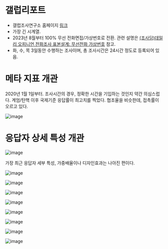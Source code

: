 # 갤럽리포트

* 갤럽조사연구소 홈페이지 [링크](https://www.gallup.co.kr/)
* 가장 긴 시계열.
* 2023년 8월부터 100% 무선 전화면접/가상번호로 전환. 관련 설명은 [(조사담)데일리 오피니언 전화조사 표본설계: 무선전화 가상번호](https://www.gallup.co.kr/gallupdb/columnContents.asp?seqNo=139) 참고.
* 화, 수, 목 3일동안 수행하는 조사이며, 총 조사시간은 24시간 정도로 등록되어 있음.

# 메타 지표 개관

2020년 1월 1일부터. 조사시간의 경우, 정확한 시간을 기입하는 것인지 약간 의심스럽다. 계엄/탄핵 이후 국제기준 응답률이 최고치를 찍었다. 협조율을 비슷한데, 접촉률이 오르고 있다.

![image](https://github.com/user-attachments/assets/62c47516-f129-4ecd-af19-30a5d9dbf255)




# 응답자 상세 특성 개관


![image](https://github.com/user-attachments/assets/0d072571-5408-4cbf-a0c6-59dfd15bce81)


가장 최근 응답자 세부 특성, 가중배율이나 디자인효과는 나아진 편이다.

![image](https://github.com/user-attachments/assets/0fefe20a-d096-4efa-8a4c-2ad25bff4df4)

![image](https://github.com/user-attachments/assets/ae1a5369-5904-4de0-8e34-20c0c27a9fa8)

![image](https://github.com/user-attachments/assets/c081153f-964b-425c-bd4e-846ff3a7f297)

![image](https://github.com/user-attachments/assets/57139f5a-23a7-4cf1-87ac-920dc541b309)

![image](https://github.com/user-attachments/assets/2195f470-a283-459e-aea1-105d473fb0d0)

![image](https://github.com/user-attachments/assets/4f6db99f-4aa2-4897-b432-9fe1a3696d96)

![image](https://github.com/user-attachments/assets/6adae722-d50c-4e27-aa54-9f834638617d)

![image](https://github.com/user-attachments/assets/5e87c5c0-e3c9-46ac-82ba-82c9bf1de561)





